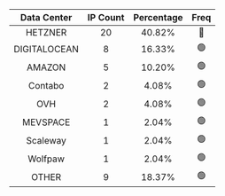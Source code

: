 | Data Center | IP Count | Percentage | Freq |
|:------------:|:--------:|:-----------:|:-----:|
| HETZNER | 20 | 40.82% | 🔴 |
| DIGITALOCEAN | 8 | 16.33% | 🟢 |
| AMAZON | 5 | 10.20% | 🟢 |
| Contabo | 2 | 4.08% | 🟢 |
| OVH | 2 | 4.08% | 🟢 |
| MEVSPACE | 1 | 2.04% | 🟢 |
| Scaleway | 1 | 2.04% | 🟢 |
| Wolfpaw | 1 | 2.04% | 🟢 |
| OTHER | 9 | 18.37% | 🟢 |